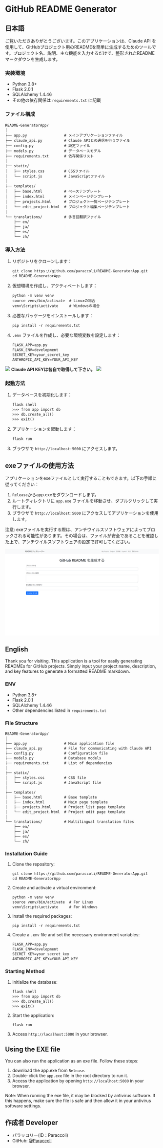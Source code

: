 # GitHub README Generator

## 日本語

ご覧いただきありがとうございます。このアプリケーションは、Claude API を使用して、GitHubプロジェクト用のREADMEを簡単に生成するためのツールです。プロジェクト名、説明、主な機能を入力するだけで、整形されたREADMEマークダウンを生成します。

### 実装環境
- Python 3.8+
- Flask 2.0.1
- SQLAlchemy 1.4.46
- その他の依存関係は `requirements.txt` に記載

### ファイル構成
```
README-GeneratorApp/
│
├── app.py                 # メインアプリケーションファイル
├── claude_api.py          # Claude APIとの通信を行うファイル
├── config.py              # 設定ファイル
├── models.py              # データベースモデル
├── requirements.txt       # 依存関係リスト
│
├── static/
│   ├── styles.css         # CSSファイル
│   └── script.js          # JavaScriptファイル
│
├── templates/
│   ├── base.html          # ベーステンプレート
│   ├── index.html         # メインページテンプレート
│   ├── projects.html      # プロジェクト一覧ページテンプレート
│   └── edit_project.html  # プロジェクト編集ページテンプレート
│
└── translations/          # 多言語翻訳ファイル
    ├── en/
    ├── ja/
    ├── es/
    └── zh/
```

### 導入方法
1. リポジトリをクローンします：
   ```
   git clone https://github.com/paraccoli/README-GeneratorApp.git
   cd README-GeneratorApp
   ```
2. 仮想環境を作成し、アクティベートします：
   ```
   python -m venv venv
   source venv/bin/activate  # Linuxの場合
   venv\Scripts\activate     # Windowsの場合
   ```
3. 必要なパッケージをインストールします：
   ```
   pip install -r requirements.txt
   ```
4. `.env` ファイルを作成し、必要な環境変数を設定します：
   ```
   FLASK_APP=app.py
   FLASK_ENV=development
   SECRET_KEY=your_secret_key
   ANTHROPIC_API_KEY=YOUR_API_KEY
   ```
<img src="https://emojix.s3.ap-northeast-1.amazonaws.com/g3/svg/26a0.svg" width="20" hight="20"> **Claude API KEYは各自で取得して下さい。** <img src="https://emojix.s3.ap-northeast-1.amazonaws.com/g3/svg/26a0.svg" width="20" hight="20">

### 起動方法
1. データベースを初期化します：
   ```
   flask shell
   >>> from app import db
   >>> db.create_all()
   >>> exit()
   ```
2. アプリケーションを起動します：
   ```
   flask run
   ```
3. ブラウザで `http://localhost:5000` にアクセスします。

## exeファイルの使用方法

アプリケーションをexeファイルとして実行することもできます。以下の手順に従ってください：

1. `Release`からapp.exeをダウンロードします。
2. ルートディレクトリに `app.exe` ファイルを移動させ、ダブルクリックして実行します。
3. ブラウザで `http://localhost:5000` にアクセスしてアプリケーションを使用します。

注意: exeファイルを実行する際は、アンチウイルスソフトウェアによってブロックされる可能性があります。その場合は、ファイルが安全であることを確認した上で、アンチウイルスソフトウェアの設定で許可してください。


<img src="images/Screenshot_1.png">

## English

Thank you for visiting. This application is a tool for easily generating READMEs for GitHub projects. Simply input your project name, description, and key features to generate a formatted README markdown.

### ENV
- Python 3.8+
- Flask 2.0.1
- SQLAlchemy 1.4.46
- Other dependencies listed in `requirements.txt`

### File Structure
```
README-GeneratorApp/
│
├── app.py                 # Main application file
├── claude_api.py          # File for communicating with Claude API
├── config.py              # Configuration file
├── models.py              # Database models
├── requirements.txt       # List of dependencies
│
├── static/
│   ├── styles.css         # CSS file
│   └── script.js          # JavaScript file
│
├── templates/
│   ├── base.html          # Base template
│   ├── index.html         # Main page template
│   ├── projects.html      # Project list page template
│   └── edit_project.html  # Project edit page template
│
└── translations/          # Multilingual translation files
    ├── en/
    ├── ja/
    ├── es/
    └── zh/
```

### Installation Guide
1. Clone the repository:
   ```
   git clone https://github.com/paraccoli/README-GeneratorApp.git
   cd README-GeneratorApp
   ```
2. Create and activate a virtual environment:
   ```
   python -m venv venv
   source venv/bin/activate  # For Linux
   venv\Scripts\activate     # For Windows
   ```
3. Install the required packages:
   ```
   pip install -r requirements.txt
   ```
4. Create a `.env` file and set the necessary environment variables:
   ```
   FLASK_APP=app.py
   FLASK_ENV=development
   SECRET_KEY=your_secret_key
   ANTHROPIC_API_KEY=YOUR_API_KEY
   ```

### Starting Method
1. Initialize the database:
   ```
   flask shell
   >>> from app import db
   >>> db.create_all()
   >>> exit()
   ```
2. Start the application:
   ```
   flask run
   ```
3. Access `http://localhost:5000` in your browser.

## Using the EXE file

You can also run the application as an exe file. Follow these steps:

1. download the app.exe from `Release`.
2. Double-click the `app.exe` file in the root directory to run it.
3. Access the application by opening `http://localhost:5000` in your browser.

Note: When running the exe file, it may be blocked by antivirus software. If this happens, make sure the file is safe and then allow it in your antivirus software settings.

## 作成者 Developer
- パラッコリー(ID：Paraccoli)
- GitHub: [@Paraccoli](https://github.com/paraccoli)
